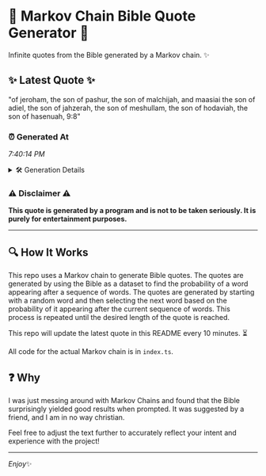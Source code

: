 # 📖 Markov Chain Bible Quote Generator 📖

Infinite quotes from the Bible generated by a Markov chain. ✨

## ✨ Latest Quote ✨
"of jeroham, the son of pashur, the son of malchijah, and maasiai the son of adiel, the son of jahzerah, the son of meshullam, the son of hodaviah, the son of hasenuah, 9:8"

### ⏰ Generated At
*7:40:14 PM*

<details>
    <summary>🛠️ Generation Details</summary>
    <p>
        <strong>🌱 Seed:</strong> of<br>
        <strong>🔄 Iterations:</strong> 32<br>
        <strong>📜 Context History:</strong><br>[ of ]: jeroham,<br>[ of, jeroham, ]: the<br>[ of, jeroham,, the ]: son<br>[ of, jeroham,, the, son ]: of<br>[ of, jeroham,, the, son, of ]: pashur,<br>[ of, jeroham,, the, son, of, pashur, ]: the<br>[ jeroham,, the, son, of, pashur,, the ]: son<br>[ the, son, of, pashur,, the, son ]: of<br>[ son, of, pashur,, the, son, of ]: malchijah,<br>[ of, pashur,, the, son, of, malchijah, ]: and<br>[ pashur,, the, son, of, malchijah,, and ]: maasiai<br>[ the, son, of, malchijah,, and, maasiai ]: the<br>[ son, of, malchijah,, and, maasiai, the ]: son<br>[ of, malchijah,, and, maasiai, the, son ]: of<br>[ malchijah,, and, maasiai, the, son, of ]: adiel,<br>[ and, maasiai, the, son, of, adiel, ]: the<br>[ maasiai, the, son, of, adiel,, the ]: son<br>[ the, son, of, adiel,, the, son ]: of<br>[ son, of, adiel,, the, son, of ]: jahzerah,<br>[ of, adiel,, the, son, of, jahzerah, ]: the<br>[ adiel,, the, son, of, jahzerah,, the ]: son<br>[ the, son, of, jahzerah,, the, son ]: of<br>[ son, of, jahzerah,, the, son, of ]: meshullam,<br>[ of, jahzerah,, the, son, of, meshullam, ]: the<br>[ jahzerah,, the, son, of, meshullam,, the ]: son<br>[ the, son, of, meshullam,, the, son ]: of<br>[ son, of, meshullam,, the, son, of ]: hodaviah,<br>[ of, meshullam,, the, son, of, hodaviah, ]: the<br>[ meshullam,, the, son, of, hodaviah,, the ]: son<br>[ the, son, of, hodaviah,, the, son ]: of<br>[ son, of, hodaviah,, the, son, of ]: hasenuah,<br>[ of, hodaviah,, the, son, of, hasenuah, ]: 9:8<br>
    </p>
</details>

### ⚠️ Disclaimer ⚠️
**This quote is generated by a program and is not to be taken seriously. It is purely for entertainment purposes.**

---

## 🔍 How It Works

This repo uses a Markov chain to generate Bible quotes. The quotes are generated by using the Bible as a dataset to find the probability of a word appearing after a sequence of words. The quotes are generated by starting with a random word and then selecting the next word based on the probability of it appearing after the current sequence of words. This process is repeated until the desired length of the quote is reached.

This repo will update the latest quote in this README every 10 minutes. ⏳

All code for the actual Markov chain is in `index.ts`.

## ❓ Why

I was just messing around with Markov Chains and found that the Bible surprisingly yielded good results when prompted. 
It was suggested by a friend, and I am in no way christian.

Feel free to adjust the text further to accurately reflect your intent and experience with the project!

---

*Enjoy*✨
